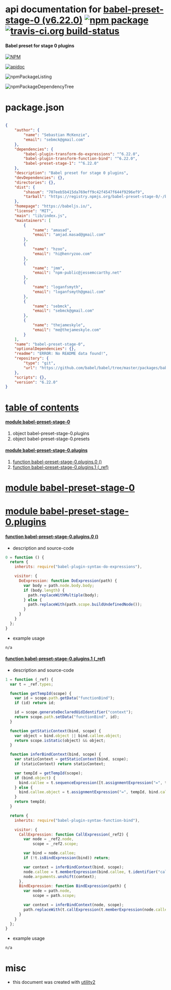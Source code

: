 # api documentation for  [babel-preset-stage-0 (v6.22.0)](https://babeljs.io/)  [![npm package](https://img.shields.io/npm/v/npmdoc-babel-preset-stage-0.svg?style=flat-square)](https://www.npmjs.org/package/npmdoc-babel-preset-stage-0) [![travis-ci.org build-status](https://api.travis-ci.org/npmdoc/node-npmdoc-babel-preset-stage-0.svg)](https://travis-ci.org/npmdoc/node-npmdoc-babel-preset-stage-0)
#### Babel preset for stage 0 plugins

[![NPM](https://nodei.co/npm/babel-preset-stage-0.png?downloads=true)](https://www.npmjs.com/package/babel-preset-stage-0)

[![apidoc](https://npmdoc.github.io/node-npmdoc-babel-preset-stage-0/build/screenCapture.buildNpmdoc.browser._2Fhome_2Ftravis_2Fbuild_2Fnpmdoc_2Fnode-npmdoc-babel-preset-stage-0_2Ftmp_2Fbuild_2Fapidoc.html.png)](https://npmdoc.github.io/node-npmdoc-babel-preset-stage-0/build/apidoc.html)

![npmPackageListing](https://npmdoc.github.io/node-npmdoc-babel-preset-stage-0/build/screenCapture.npmPackageListing.svg)

![npmPackageDependencyTree](https://npmdoc.github.io/node-npmdoc-babel-preset-stage-0/build/screenCapture.npmPackageDependencyTree.svg)



# package.json

```json

{
    "author": {
        "name": "Sebastian McKenzie",
        "email": "sebmck@gmail.com"
    },
    "dependencies": {
        "babel-plugin-transform-do-expressions": "^6.22.0",
        "babel-plugin-transform-function-bind": "^6.22.0",
        "babel-preset-stage-1": "^6.22.0"
    },
    "description": "Babel preset for stage 0 plugins",
    "devDependencies": {},
    "directories": {},
    "dist": {
        "shasum": "707eeb5b415da769eff9c42f4547f644f9296ef9",
        "tarball": "https://registry.npmjs.org/babel-preset-stage-0/-/babel-preset-stage-0-6.22.0.tgz"
    },
    "homepage": "https://babeljs.io/",
    "license": "MIT",
    "main": "lib/index.js",
    "maintainers": [
        {
            "name": "amasad",
            "email": "amjad.masad@gmail.com"
        },
        {
            "name": "hzoo",
            "email": "hi@henryzoo.com"
        },
        {
            "name": "jmm",
            "email": "npm-public@jessemccarthy.net"
        },
        {
            "name": "loganfsmyth",
            "email": "loganfsmyth@gmail.com"
        },
        {
            "name": "sebmck",
            "email": "sebmck@gmail.com"
        },
        {
            "name": "thejameskyle",
            "email": "me@thejameskyle.com"
        }
    ],
    "name": "babel-preset-stage-0",
    "optionalDependencies": {},
    "readme": "ERROR: No README data found!",
    "repository": {
        "type": "git",
        "url": "https://github.com/babel/babel/tree/master/packages/babel-preset-stage-0"
    },
    "scripts": {},
    "version": "6.22.0"
}
```



# <a name="apidoc.tableOfContents"></a>[table of contents](#apidoc.tableOfContents)

#### [module babel-preset-stage-0](#apidoc.module.babel-preset-stage-0)
1.  object <span class="apidocSignatureSpan">babel-preset-stage-0.</span>plugins
1.  object <span class="apidocSignatureSpan">babel-preset-stage-0.</span>presets

#### [module babel-preset-stage-0.plugins](#apidoc.module.babel-preset-stage-0.plugins)
1.  [function <span class="apidocSignatureSpan">babel-preset-stage-0.plugins.</span>0 ()](#apidoc.element.babel-preset-stage-0.plugins.0)
1.  [function <span class="apidocSignatureSpan">babel-preset-stage-0.plugins.</span>1 (_ref)](#apidoc.element.babel-preset-stage-0.plugins.1)



# <a name="apidoc.module.babel-preset-stage-0"></a>[module babel-preset-stage-0](#apidoc.module.babel-preset-stage-0)



# <a name="apidoc.module.babel-preset-stage-0.plugins"></a>[module babel-preset-stage-0.plugins](#apidoc.module.babel-preset-stage-0.plugins)

#### <a name="apidoc.element.babel-preset-stage-0.plugins.0"></a>[function <span class="apidocSignatureSpan">babel-preset-stage-0.plugins.</span>0 ()](#apidoc.element.babel-preset-stage-0.plugins.0)
- description and source-code
```javascript
0 = function () {
  return {
    inherits: require("babel-plugin-syntax-do-expressions"),

    visitor: {
      DoExpression: function DoExpression(path) {
        var body = path.node.body.body;
        if (body.length) {
          path.replaceWithMultiple(body);
        } else {
          path.replaceWith(path.scope.buildUndefinedNode());
        }
      }
    }
  };
}
```
- example usage
```shell
n/a
```

#### <a name="apidoc.element.babel-preset-stage-0.plugins.1"></a>[function <span class="apidocSignatureSpan">babel-preset-stage-0.plugins.</span>1 (_ref)](#apidoc.element.babel-preset-stage-0.plugins.1)
- description and source-code
```javascript
1 = function (_ref) {
  var t = _ref.types;

  function getTempId(scope) {
    var id = scope.path.getData("functionBind");
    if (id) return id;

    id = scope.generateDeclaredUidIdentifier("context");
    return scope.path.setData("functionBind", id);
  }

  function getStaticContext(bind, scope) {
    var object = bind.object || bind.callee.object;
    return scope.isStatic(object) && object;
  }

  function inferBindContext(bind, scope) {
    var staticContext = getStaticContext(bind, scope);
    if (staticContext) return staticContext;

    var tempId = getTempId(scope);
    if (bind.object) {
      bind.callee = t.sequenceExpression([t.assignmentExpression("=", tempId, bind.object), bind.callee]);
    } else {
      bind.callee.object = t.assignmentExpression("=", tempId, bind.callee.object);
    }
    return tempId;
  }

  return {
    inherits: require("babel-plugin-syntax-function-bind"),

    visitor: {
      CallExpression: function CallExpression(_ref2) {
        var node = _ref2.node,
            scope = _ref2.scope;

        var bind = node.callee;
        if (!t.isBindExpression(bind)) return;

        var context = inferBindContext(bind, scope);
        node.callee = t.memberExpression(bind.callee, t.identifier("call"));
        node.arguments.unshift(context);
      },
      BindExpression: function BindExpression(path) {
        var node = path.node,
            scope = path.scope;

        var context = inferBindContext(node, scope);
        path.replaceWith(t.callExpression(t.memberExpression(node.callee, t.identifier("bind")), [context]));
      }
    }
  };
}
```
- example usage
```shell
n/a
```



# misc
- this document was created with [utility2](https://github.com/kaizhu256/node-utility2)
